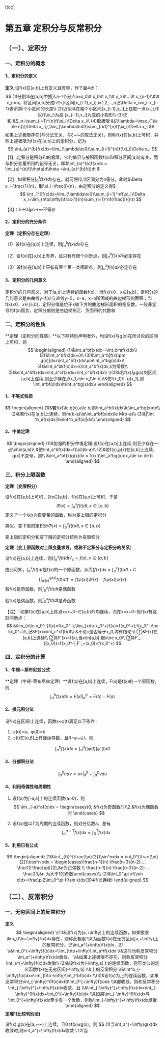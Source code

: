 [toc]

# 第五章 定积分与反常积分

## （一）、定积分

### 一、定积分的概念

#### 1、定积分的定义

**定义** 设f(x)在[a,b]上有定义且有界，作下面4步：
$$
(1)分割:&在[a,b]中插入n-1个分点a=x_0\lt x_0\lt x_1\lt x_2\lt...\lt x_{n-1}\\&\lt x_n=b。将区间[a,b]分成n个小区间[x_{i-1},x_i],i=1,2,...,n记\Delta x_i=x_i-x_{i-1}表示第i个小区间的长度\\
(2)近似:&在每个小区间[x_{i-1},x_i]上任取一点\xi_i,作以f(\xi_i)为高,[x_{i-1},x_i]为底的小矩形\\
(3)求和:&S_n=\sum_{i=1}^{n}f(\xi_i)\Delta x_i\\
(4)取极限:&记\lambda=\max_{1\le i\le n}\{\Delta x_i\},\lim_{\lambda\to0}\sum_{i=1}^{n}f(\xi_i)\Delta x_i
$$
如果上述极限存在(与分法无关、与ξ~i~的取法无关)，则称f(x)在[a,b]上可积，并称上述极限为f(x)在[a,b]上的定积分，记为
$$
\int_{a}^{b}f(x)dx=\lim_{\lambda\to0}\sum_{i=1}^{n}f(\xi_i)\Delta x_i
$$
【1】:定积分是积分和的极限，它的值只与被积函数f(x)和积分区间[a,b]有关，而与积分变量所用的记号无关，即$\int_{a}^{b}f(x)dx = \int_{a}^{b}f(\theta)d\theta =\int_{a}^{b}f(t)dt $

【2】:如果积分$\int_0^1f(x)dx$存在，就可将[0,1]区间分为n等分，此时$\Delta x_i=\frac{1}{n}，取\xi_i=\frac{i}{n}，由定积分的定义得$
$$
\int _1^0f(x)dx=\lim_{\lambda\to0}\sum_{i=1}^nf(\xi_i)\Delta x_i=\lim_{n\to\infty}\frac{1}{n}\sum_{i=1}^nf(\frac{i}{n})
$$

【3】：λ→0与n→∞不等价



#### 2、定积分的充分条件

**定理（定积分存在定理）**

（1）设f(x)在[a,b]上连续，则$\int _a^bf(x)dx$存在

（2）设f(x)在[a,b]上有界，且只有有限个间断点，则$\int_a^bf(x)dx$必定存在

（3）设f(x)在[a,b]上只有有限个第一类间断点，则$\int_a^bf(x)dx$必定存在

#### 3、定积分的几何意义

定积分的几何意义，对于[a,b]上连续的函数f(x)，当f(x)≥0，x∈[a,b]，定积分的几何意义是由曲线y=f(x)与直线y=0，x=a，x=b所围成的曲边梯形的面积；当f(x)≤0，x∈[a,b]，定积分值是位于x轴下方的曲边梯形面积的相反数，一般非定号的f(x)而言，定积分值则是曲边梯形正、负面积的代数和

### 二、定积分的性质

**定理（定积分的性质）**以下除特别声明者外，均设f(x)与g(x)在所讨论的区间上可积，则
$$
\begin{aligned}
(1)&\int_a^bf(x)dx=-\int_b^af(x)dx\\
(2)&\int_a^bf(x)dx=0\\
(3)&\int_a^b[f(x)\pm g(x)]dx=\int_a^bf(x)dx\pm\int_a^bg(x)dx\\
(4)&\int_a^bkf(x)dx=k\int_a^bf(x)dx,k为常数\\
(5)&\int_a^bf(x)dx=\int_a^cf(x)dx+\int_c^bf(x)dx\\
\\(3)&若f(x)与g(x)的区间[a,b]上连续,则至少存在点x_1,a\le x_1\le b,\\&使f(x_1)\lt g(x_1),则\int_a^bf(x)dx\lt\int_a^bg(x)dx\\
\end{aligned}
$$

#### 1、不等式性质

$$
\begin{aligned}
(1)&若f(x)\le g(x),a\le b,则\int_a^bf(x)dx\le\int_a^bg(x)dx\\
(2)&若f(x)在[a,b]上连续，则m(b-a)\le\int_a^bf(x)dx\le M(b-a)\\
(3)&|\int ^b_af(x)dx|\le\int^b_a|f(x)|dx\\
\end{aligned}
$$

#### 2、中值定理

$$
\begin{aligned}
(1)&加强的积分中值定理:设f(x)在[a,b]上连续,则至少存在一点\xi\in(a,b)\\
&使\int_a^bf(x)dx=f(\xi)(b-a)\\
(2)&若f(x),g(x)在[a,b]上连续，g(x)不变号，则\\
&\int_a^bf(x)g(x)dx = f(\xi)\int_a^bg(x)dx,a\le \xi \le b
\end{aligned}
$$

### 三、积分上限函数

**定理（变限积分）**

设f(x)在[a,b]上可积，对x∈[a,b]，f(x)在[a,x]上可积，于是
$$
\Phi(x)=\int_a^xf(t)dt,x\in[a,b]
$$
定义了一个以x为自变量的函数，称为变上限的定积分

类似，变下限的定积分$\Phi(x)=\int_b^xf(t)dt,x\in[a,b]$

变上限的定积分和变下限的定积分统称为变限积分

**定理（变上限函数对上限变量求导，或称不定积分与定积分的关系）**

设f(x)在[a,b]上连续，则$(\int_a^xf(t)dt)'_x=f(x),x\in[a,b]$

由此可知，$\int_a^xf(t)dt$是f(x)的一个原函数，从而$\int f(x)dx=\int_a^xf(t)dt+C$
$$
(\int_{\varphi(x)}^{\psi(x)}f(t)dt)'=f(\psi(x))\psi'(x)-f(\varphi(x))\varphi'(x)
$$
若f(x)是奇函数，则$\int_0^x f(t)dt$是偶函数

若f(x)是偶函数，则$\int_0^x f(t)dt$是奇函数

【注】：如果f(x)在[a,b]上除点x=x~0~∈(a,b)外均连续，而在x=x~0~处f(x)有跳跃间断点：
$$
&\lim_{x\to x_0^-}f(x)=f(x_0^-),\lim_{x\to x_0^+}f(x)=f(x_0^+),f(x_0^-)\ne f(x_0^+)\\
记&F(x)=\int_c^xf(t)dt\\
&不论c是否等于x_0,均有结论:\\
①&F(x)在[a,b]上连续\\
②&F'(x)=f(x),当x\in[a,b],但x\ne x_0\\
③&F'_-({x_0})=f(x_0^-),F'_+(x_0)=f(x_0^+)
$$
### 四、定积分的计算

#### 1、牛顿—莱布尼兹公式

**定理（牛顿-莱布尼兹定理）**设f(x)在[a,b]上连续，F(x)是f(x)的一个原函数，则
$$
\int_a^bf(x)dx=F(x)\vert_a^b=F(b)-F(a)
$$

#### 2、换元积分法

设f(x)在区间I上连续，函数x=φ(t)满足以下条件：

1. φ(α)=a，φ(β)=b
2. φ(t)在[α,β]上有连续导数，且R~φ~$\subseteq$I，则

$$
\int_a^bf(x)dx = \int_{\alpha}^{\beta}f[\varphi(t)]\varphi'(t) dt
$$

#### 3、分部积分法

$$
\int_a^budv= uv\vert_a^b-\int_a^bvdu
$$

#### 4、利用奇偶性和周期性

1. 设f(x)为[-a,a]上的连续函数(a>0)，则
   $$
   \int _{-a}^af(x)dx = \begin{cases}0, &f(x)为奇函数时\\2,&f(x)为偶函数时 \end{cases}
   $$

2. 设f(x)是以T为周期的连续函数，则对任给数a，总有
   $$
   \int _a^{a+T}f(x)dx = \int_0^Tf(x)dx
   $$

#### 5、利用已有公式

$$
\begin{aligned}
(1)&\int _{0}^{\frac{\pi}{2}}\sin^nxdx = \int_0^{\frac{\pi}{2}}\cos^n xdx = \begin{cases}\frac{n-1}{n}·\frac{n-3}{n-2}·…·\frac12·\frac{\pi}{2},&n为正偶数 \\ \frac{n-1}{n}·\frac{n-3}{n-2}·…·\frac23,&n
为大于1的奇数\end{cases}\\
(2)&\int_0^\pi xf(\sin x)dx=\frac\pi2\int_0^\pi f(\sin x)dx(其中f(x)连续)
\end{aligned}
$$

## （二）、反常积分

### 一、无穷区间上的反常积分

**定义**
$$
\begin{aligned}
\\(1)&设f(x)为[a,+\infty)上的连续函数，如果极限\lim_{t\to+\infty}f(x)dx存在，则称此极限
\\&为函数f(x)在无穷区间[a,+\infty)上的反常积分，记\int_a^{+\infty}f(x)dx，即
\\&\int_0^{+\infty}f(x)dx=\lim_{t\to+\infty}\int_a^tf(x)dx
\\&这时也称反常积分\int_a^{+\infty}f(x)dx收敛，
\\&如果上述极限不存在，则称反常积分\int_a^{+\infty}f(x)dx发散\\
(2)&设f(x)为(-\infty,a]上的连续函数，则可类似的定义函数f(x)在无穷区间(-\infty,b]
\\&上的反常积分
\\&\int^b_{-\infty}f(x)dx=\lim_{t\to-\infty}\int_t^bf(x)dx
\\(3)&设f(x)为上的连续函数，如果反常积分\int_{-\infty}^0f(x)dx和\int_0^{+\infty}f(x)dx
\\&都收敛，则称反常积分\int_{-\infty}^{+\infty}f(x)dx收敛，且
\\&\int_{-\infty}^{+\infty}f(x)dx=\int_{-\infty}^0f(x)dx+\int_0^{+\infty}f(x)dx
\\&如果\int_{-\infty}^0f(x)dx与\int_0^{+\infty}f(x)dx至少有一个发散，则称\int_{-\infty}^{+\infty}f(x)dx发散
\end{aligned}
$$
**定理1(比较判别法)**

设f(x),g(x)在[a,+∞)上连续，且0≤f(x)≤g(x)，则
$$
(1)当\int_a^{+\infty}g(x)dx收敛时,则\int_a^{+\infty}f(x)dx收敛
\\
(2)当